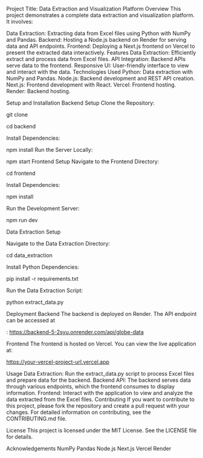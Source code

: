 Project Title: Data Extraction and Visualization Platform
Overview
This project demonstrates a complete data extraction and visualization platform. It involves:

Data Extraction: Extracting data from Excel files using Python with NumPy and Pandas.
Backend: Hosting a Node.js backend on Render for serving data and API endpoints.
Frontend: Deploying a Next.js frontend on Vercel to present the extracted data interactively.
Features
Data Extraction: Efficiently extract and process data from Excel files.
API Integration: Backend APIs serve data to the frontend.
Responsive UI: User-friendly interface to view and interact with the data.
Technologies Used
Python: Data extraction with NumPy and Pandas.
Node.js: Backend development and REST API creation.
Next.js: Frontend development with React.
Vercel: Frontend hosting.
Render: Backend hosting.


Setup and Installation
Backend Setup
Clone the Repository:


git clone <repository-url>


cd backend

Install Dependencies:

npm install
Run the Server Locally:


npm start
Frontend Setup
Navigate to the Frontend Directory:

cd frontend


Install Dependencies:


npm install


Run the Development Server:


npm run dev


Data Extraction Setup


Navigate to the Data Extraction Directory:


cd data_extraction

Install Python Dependencies:


pip install -r requirements.txt

Run the Data Extraction Script:


python extract_data.py

Deployment
Backend
The backend is deployed on Render. The API endpoint can be accessed at


: https://backend-5-2syu.onrender.com/api/globe-data

Frontend
The frontend is hosted on Vercel. You can view the live application at:


https://your-vercel-project-url.vercel.app

Usage
Data Extraction: Run the extract_data.py script to process Excel files and prepare data for the backend.
Backend API: The backend serves data through various endpoints, which the frontend consumes to display information.
Frontend: Interact with the application to view and analyze the data extracted from the Excel files.
Contributing
If you want to contribute to this project, please fork the repository and create a pull request with your changes. For detailed information on contributing, see the CONTRIBUTING.md file.

License
This project is licensed under the MIT License. See the LICENSE file for details.

Acknowledgements
NumPy
Pandas
Node.js
Next.js
Vercel
Render
